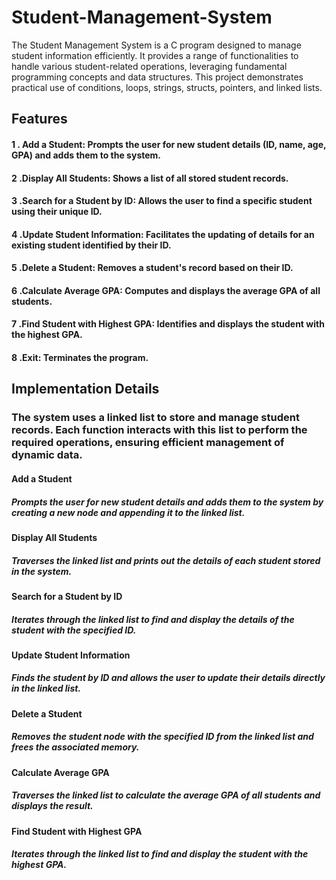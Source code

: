 # Student-Management-System
The Student Management System is a C program designed to manage student information efficiently. It provides a range of functionalities to handle various student-related operations, leveraging fundamental programming concepts and data structures. This project demonstrates practical use of conditions, loops, strings, structs, pointers, and linked lists.

## Features

#### 1 . Add a Student: Prompts the user for new student details (ID, name, age, GPA) and adds them to the system.
#### 2 .Display All Students: Shows a list of all stored student records.
#### 3 .Search for a Student by ID: Allows the user to find a specific student using their unique ID.
#### 4 .Update Student Information: Facilitates the updating of details for an existing student identified by their ID.
#### 5 .Delete a Student: Removes a student's record based on their ID.
#### 6 .Calculate Average GPA: Computes and displays the average GPA of all students.
#### 7 .Find Student with Highest GPA: Identifies and displays the student with the highest GPA.
#### 8 .Exit: Terminates the program.

## Implementation Details

### The system uses a linked list to store and manage student records. Each function interacts with this list to perform the required operations, ensuring efficient management of dynamic data.

#### Add a Student
##### Prompts the user for new student details and adds them to the system by creating a new node and appending it to the linked list.

#### Display All Students
##### Traverses the linked list and prints out the details of each student stored in the system.

#### Search for a Student by ID
##### Iterates through the linked list to find and display the details of the student with the specified ID.

#### Update Student Information
##### Finds the student by ID and allows the user to update their details directly in the linked list.

#### Delete a Student
##### Removes the student node with the specified ID from the linked list and frees the associated memory.

#### Calculate Average GPA
##### Traverses the linked list to calculate the average GPA of all students and displays the result.

#### Find Student with Highest GPA
##### Iterates through the linked list to find and display the student with the highest GPA.
